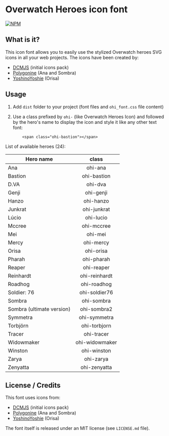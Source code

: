 # Overwatch Heroes icon font

[![NPM](https://nodei.co/npm/overwatch-heroes-icon-font.png?downloads=true)](https://nodei.co/npm/overwatch-heroes-icon-font/)

## What is it?
This icon font allows you to easily use the stylized Overwatch heroes SVG icons in all your web projects.
The icons have been created by:
- [DCMJS](http://dcmjs.com/overwatch/) (initial icons pack)
- [Polygonine](https://github.com/Polygonine) (Ana and Sombra)
- [YoshinoYoshie](http://yoshinoyoshie.deviantart.com/) (Orisa)

## Usage

1. Add `dist` folder to your project (font files and `ohi_font.css` file content)
2. Use a class prefixed by `ohi-` (like Overwatch Heroes Icon) and followed by the hero's name to display the icon and style it like any other text font:

    ```
        <span class="ohi-bastion"></span>
    ```

List of available heroes (24):

|Hero name|class|
|-------------|:-------------:|
|Ana|ohi-ana|
|Bastion|ohi-bastion|
|D.VA|ohi-dva|
|Genji|ohi-genji|
|Hanzo|ohi-hanzo|
|Junkrat|ohi-junkrat|
|Lúcio|ohi-lucio|
|Mccree|ohi-mccree|
|Mei|ohi-mei|
|Mercy|ohi-mercy|
|Orisa|ohi-orisa|
|Pharah|ohi-pharah|
|Reaper|ohi-reaper|
|Reinhardt|ohi-reinhardt|
|Roadhog|ohi-roadhog|
|Soldier: 76|ohi-soldier76|
|Sombra|ohi-sombra|
|Sombra (ultimate version)|ohi-sombra2|
|Symmetra|ohi-symmetra|
|Torbjörn|ohi-torbjorn|
|Tracer|ohi-tracer|
|Widowmaker|ohi-widowmaker|
|Winston|ohi-winston|
|Zarya|ohi-zarya|
|Zenyatta|ohi-zenyatta|

## License / Credits

This font uses icons from:
- [DCMJS](http://dcmjs.com/overwatch/) (initial icons pack)
- [Polygonine](https://github.com/Polygonine) (Ana and Sombra)
- [YoshinoYoshie](http://yoshinoyoshie.deviantart.com/) (Orisa)

The font itself is released under an MIT license (see `LICENSE.md` file).
